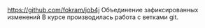 https://github.com/fokram/job4j
    Объединение зафиксированных изменений
В курсе производилась работа с ветками git.
